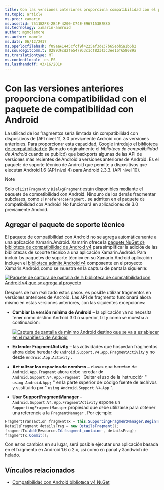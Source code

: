 ```yaml
---
title: Con las versiones anteriores proporciona compatibilidad con el paquete de compatibilidad con Android
ms.topic: article
ms.prod: xamarin
ms.assetid: 7511D2F8-2B4F-4200-C74E-E967153B2E8D
ms.technology: xamarin-android
author: mgmclemore
ms.author: mamcle
ms.date: 06/12/2017
ms.openlocfilehash: f09aae1445cfcf9f4225af3de37b65ebb5a1b6b2
ms.sourcegitcommit: 028936cd2fe547963c1cf82343c3ee16f658089a
ms.translationtype: MT
ms.contentlocale: es-ES
ms.lasthandoff: 03/16/2018
---
```

# <a name="providing-backwards-compatibility-with-the-android-support-package"></a>Con las versiones anteriores proporciona compatibilidad con el paquete de compatibilidad con Android

La utilidad de los fragmentos sería limitada sin compatibilidad con dispositivos de (API nivel 11) 3.0 previamente Android con las versiones anteriores. Para proporcionar esta capacidad, Google introdujo el [biblioteca de compatibilidad de](http://developer.android.com/sdk/compatibility-library.html) (llamado originalmente el *biblioteca de compatibilidad de Android* cuando se publicó) que backports algunas de las API de versiones más recientes de Android a versiones anteriores de Android. Es el paquete de soporte técnico de Android que permite a dispositivos que ejecutan Android 1.6 (API nivel 4) para Android 2.3.3. (API nivel 10).

> [!NOTE]
> Solo el `ListFragment` y `DialogFragment` están disponibles mediante el paquete de compatibilidad con Android. Ninguno de los demás fragmentar subclases, como el `PreferenceFragment,` se admiten en el paquete de compatibilidad con Android. No funcionará en aplicaciones de 3.0 previamente Android. 


## <a name="adding-the-support-package"></a>Agregar el paquete de soporte técnico

El paquete de compatibilidad con Android no se agrega automáticamente a una aplicación Xamarin.Android. Xamarin ofrece la [paquete NuGet de biblioteca de compatibilidad de Android v4](https://www.nuget.org/packages/Xamarin.Android.Support.v4/) para simplificar la adición de las bibliotecas de soporte técnico a una aplicación Xamarin.Android. Para incluir los paquetes de soporte técnico en su Xamarin.Android aplicación incluyen el [biblioteca admite Android v4](https://www.nuget.org/packages/Xamarin.Android.Support.v4/) componente en el proyecto Xamarin.Android, como se muestra en la captura de pantalla siguiente: 

[![Paquete de captura de pantalla de la biblioteca de compatibilidad con Android v4 que se agrega al proyecto](providing-backwards-compatibility-images/02-sml.png)](providing-backwards-compatibility-images/02.png#lightbox)

Después de han realizado estos pasos, es posible utilizar fragmentos en versiones anteriores de Android. Las API de fragmento funcionará ahora mismo en estas versiones anteriores, con las siguientes excepciones: 

-   **Cambiar la versión mínima de Android** &ndash; la aplicación ya no necesita tener como destino Android 3.0 o superior, tal y como se muestra a continuación: 

    [![Captura de pantalla de mínimo Android destino que se va a establecer en el manifiesto de Android](providing-backwards-compatibility-images/03-sml.png)](providing-backwards-compatibility-images/03.png#lightbox)

-   **Extender FragmentActivity** &ndash; las actividades que hospedan fragmentos ahora debe heredar de `Android.Support.V4.App.FragmentActivity` y no desde `Android.App.Activity` . 

-   **Actualizar los espacios de nombres** &ndash; clases que heredan de `Android.App.Fragment` ahora debe heredar de `Android.Support.V4.App.Fragment` . Quitar el uso de la instrucción " `using Android.App;` " en la parte superior del código fuente de archivos y sustituirlo por " `using Android.Support.V4.App` ". 

-   **Usar SupportFragmentManager** &ndash; `Android.Support.V4.App.FragmentActivity` expone un `SupportingFragmentManager` propiedad que debe utilizarse para obtener una referencia a la `FragmentManager` . Por ejemplo: 

```csharp
FragmentTransaction fragmentTx = this.SupportingFragmentManager.BeginTransaction();
DetailsFragment detailsFrag = new DetailsFragment();
fragmentTx.Add(Resource.Id.fragment_container, detailsFrag);
fragmentTx.Commit();
```

Con estos cambios en su lugar, será posible ejecutar una aplicación basada en el fragmento en Android 1.6 o 2.x, así como en panal y Sandwich de helado. 


## <a name="related-links"></a>Vínculos relacionados

- [Compatibilidad con Android biblioteca v4 NuGet](https://www.nuget.org/packages/Xamarin.Android.Support.v4/)
